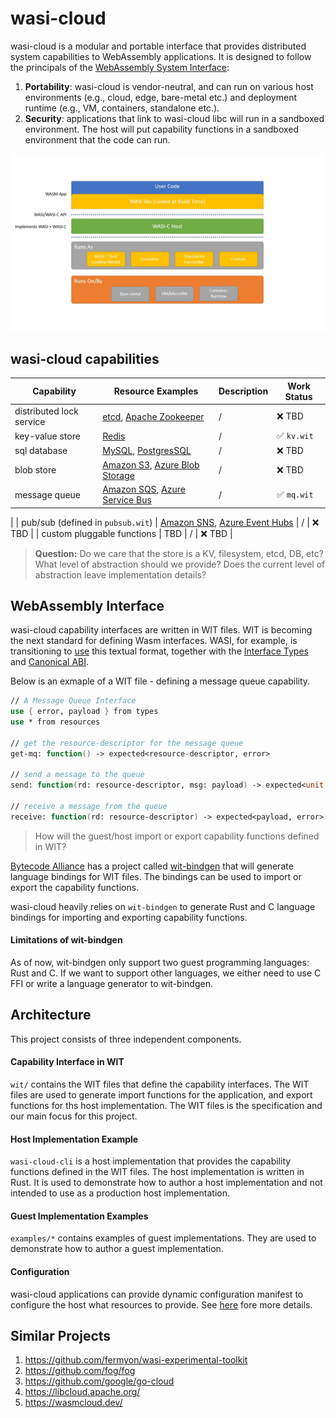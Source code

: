 # wasi-cloud

wasi-cloud is a modular and portable interface that provides distributed system capabilities to WebAssembly applications. It is designed to follow the principals of the [WebAssembly System Interface](https://wasi.dev/):
1. **Portability**: wasi-cloud is vendor-neutral, and can run on various host environments (e.g., cloud, edge, bare-metal etc.) and deployment runtime (e.g., VM, containers, standalone etc.). 
2. **Security**: applications that link to wasi-cloud libc will run in a sandboxed environment. The host will put capability functions in a sandboxed environment that the code can run. 

![Diagram](./Slide1.jpg)


## wasi-cloud capabilities

| Capability  | Resource Examples | Description | Work Status |
| ----------- | ----------------- | ----------- | ----------- |
| distributed lock service | [etcd](https://etcd.io/), [Apache Zookeeper](https://zookeeper.apache.org/) |   / | ❌ TBD |
| key-value store | [Redis](https://redis.io/) | / | ✅ `kv.wit` |
| sql database | [MySQL](https://www.mysql.com/), [PostgresSQL](https://www.postgresql.org/) | / | ❌ TBD |
| blob store | [Amazon S3](https://aws.amazon.com/s3/), [Azure Blob Storage](https://azure.microsoft.com/services/storage/blobs) | / | ❌ TBD |
| message queue | [Amazon SQS](https://aws.amazon.com/sqs/), [Azure Service Bus](https://azure.microsoft.com/services/service-bus/) | / | ✅ `mq.wit` 
|
| pub/sub (defined in `pubsub.wit`) | [Amazon SNS](https://aws.amazon.com/sns/), [Azure Event Hubs](https://azure.microsoft.com/services/event-hubs/) | / | ❌ TBD |
| custom pluggable functions | TBD | / | ❌ TBD |

> **Question:** Do we care that the store is a KV, filesystem, etcd, DB, etc? What level of abstraction should we provide? Does the current level of abstraction leave implementation details?

## WebAssembly Interface
wasi-cloud capability interfaces are written in WIT files. WIT is becoming the next standard for defining Wasm interfaces. WASI, for example, is transitioning to [use](https://github.com/bytecodealliance/wit-bindgen/blob/32e63116d469d8046727fae3c1333a7d35d0c5d3/tests/codegen/wasi-next/wasi_next.wit) this textual format, together with the [Interface Types](https://github.com/WebAssembly/interface-types/blob/main/proposals/interface-types/Explainer.md) and [Canonical ABI](https://github.com/WebAssembly/interface-types/pull/140). 

Below is an exmaple of a WIT file - defining a message queue capability.
```fsharp
// A Message Queue Interface
use { error, payload } from types
use * from resources

// get the resource-descriptor for the message queue
get-mq: function() -> expected<resource-descriptor, error>

// send a message to the queue
send: function(rd: resource-descriptor, msg: payload) -> expected<unit, error> 

// receive a message from the queue
receive: function(rd: resource-descriptor) -> expected<payload, error>
```


> How will the guest/host import or export capability functions defined in WIT?

[Bytecode Alliance](https://bytecodealliance.org/) has a project called [wit-bindgen](https://github.com/bytecodealliance/wit-bindgen) that will generate language bindings for WIT files. The bindings can be used to import or export the capability functions.

wasi-cloud heavily relies on `wit-bindgen` to generate Rust and C language bindings for importing and exporting capability functions. 

#### Limitations of wit-bindgen
As of now, wit-bindgen only support two guest programming languages: Rust and C. If we want to support other languages, we either need to use C FFI or write a language generator to wit-bindgen.

## Architecture

This project consists of three independent components.

#### Capability Interface in WIT

`wit/` contains the WIT files that define the capability interfaces. The WIT files are used to generate import functions for the application, and export functions for ths host implementation. The WIT files is the specification and our main focus for this project. 

#### Host Implementation Example

`wasi-cloud-cli` is a host implementation that provides the capability functions defined in the WIT files. The host implementation is written in Rust. It is used to demonstrate how to author a host implementation and not intended to use as a production host implementation.

#### Guest Implementation Examples

`examples/*` contains examples of guest implementations. They are used to demonstrate how to author a guest implementation.

#### Configuration

wasi-cloud applications can provide dynamic configuration manifest to configure the host what resources to provide. See [here](https://github.com/deislabs/wasi-cloud/issues/23) fore more details.


## Similar Projects
1. https://github.com/fermyon/wasi-experimental-toolkit
1. https://github.com/fog/fog
2. https://github.com/google/go-cloud
3. https://libcloud.apache.org/
4. https://wasmcloud.dev/


